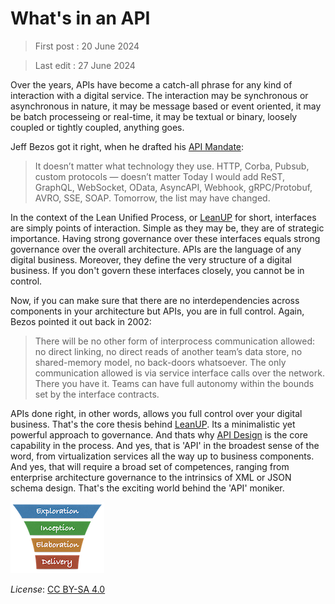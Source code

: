 # What's in an API

> First post : 20 June 2024

> Last edit : 27 June 2024

Over the years, APIs have become a catch-all phrase for any kind of interaction with a digital service. The interaction may be synchronous or asynchronous in nature, it may be message based or event oriented, it may be batch processeing or real-time, it may be textual or binary, loosely coupled or tightly coupled, anything goes.

Jeff Bezos got it right, when he drafted his [API Mandate](/References/api-mandate.md):
> It doesn’t matter what technology they use. HTTP, Corba, Pubsub, custom protocols — doesn’t matter
Today I would add ReST, GraphQL, WebSocket, OData, AsyncAPI, Webhook, gRPC/Protobuf, AVRO, SSE, SOAP. Tomorrow, the list may have changed.

In the context of the Lean Unified Process, or [LeanUP](/Overview/leanup.md) for short, interfaces are simply points of interaction. Simple as they may be, they are of strategic importance. Having strong governance over these interfaces equals strong governance over the overall architecture. APIs are the language of any digital business. Moreover, they define the very structure of a digital business. If you don't govern these interfaces closely, you cannot be in control.

Now, if you can make sure that there are no interdependencies across components in your architecture but APIs, you are in full control. Again, Bezos pointed it out back in 2002:
> There will be no other form of interprocess communication allowed: no direct linking, no direct reads of another team’s data store, no shared-memory model, no back-doors whatsoever. The only communication allowed is via service interface calls over the network.
There you have it. Teams can have full autonomy within the bounds set by the interface contracts. 

APIs done right, in other words, allows you full control over your digital business. That's the core thesis behind [LeanUP](/Overview/leanup.md). Its a minimalistic yet powerful approach to governance. And thats why [API Design](/Capabilities/design.md) is the core capability in the process. And yes, that is 'API' in the broadest sense of the word, from virtualization services all the way up to business components. And yes, that will require a broad set of competences, ranging from enterprise architecture governance to the intrinsics of XML or JSON schema design. That's the exciting world behind the 'API' moniker.

[<img src="/images/leanupLogo s.png" alt="drawing" class="center" width="150"/>](/Overview/leanup.md)

*License*: [CC BY-SA 4.0](https://creativecommons.org/licenses/by-sa/4.0/deed.en)
